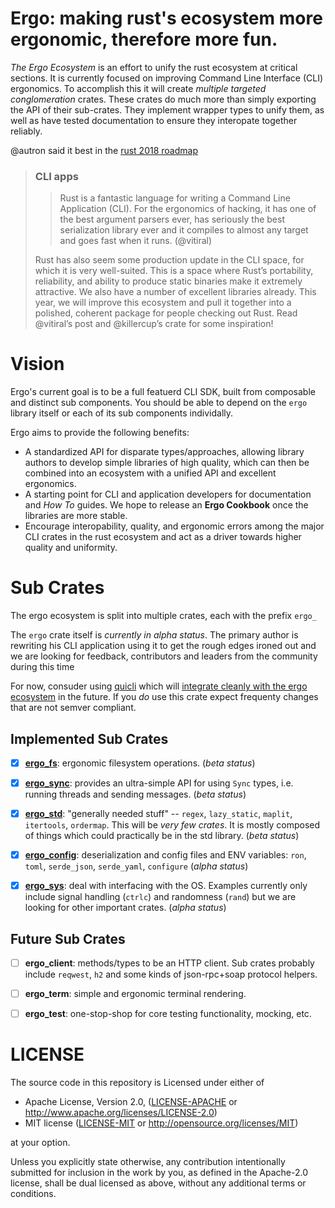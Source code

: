 # Ergo: making rust's ecosystem more ergonomic, therefore more fun.

_The Ergo Ecosystem_ is an effort to unify the rust ecosystem at critical
sections. It is currently focused on improving Command Line Interface (CLI)
ergonomics. To accomplish this it will create _multiple targeted
conglomeration_ crates. These crates do much more than simply exporting the
API of their sub-crates. They implement wrapper types to unify them, as well
as have tested documentation to ensure they interopate together reliably.

@autron said it best in the
[rust 2018 roadmap](https://github.com/aturon/rfcs/blob/roadmap-2018/text/0000-roadmap-2018.md#cli-apps)

> ### CLI apps
> > Rust is a fantastic language for writing a Command Line Application (CLI).
> > For the ergonomics of hacking, it has one of the best argument parsers
> > ever, has seriously the best serialization library ever and it compiles to
> > almost any target and goes fast when it runs. (@vitiral)
>
> Rust has also seem some production update in the CLI space, for which it is
> very well-suited. This is a space where Rust’s portability, reliability, and
> ability to produce static binaries make it extremely attractive. We also have a
> number of excellent libraries already. This year, we will improve this
> ecosystem and pull it together into a polished, coherent package for people
> checking out Rust. Read @vitiral’s post and @killercup’s crate for some
> inspiration!


# Vision
Ergo's current goal is to be a full featuerd CLI SDK, built from composable
and distinct sub components. You should be able to depend on the `ergo` library
itself or each of its sub components individally.

Ergo aims to provide the following benefits:
- A standardized API for disparate types/approaches, allowing library authors
  to develop simple libraries of high quality, which can then be combined into
  an ecosystem with a unified API and excellent ergonomics.
- A starting point for CLI and application developers for documentation and
  *How To* guides. We hope to release an **Ergo Cookbook** once the libraries
  are more stable.
- Encourage interopability, quality, and ergonomic errors among the major CLI
  crates in the rust ecosystem and act as a driver towards higher quality and
  uniformity.


# Sub Crates
The ergo ecosystem is split into multiple crates, each with the prefix `ergo_`

The `ergo` crate itself is _currently in alpha status_. The primary author is
rewriting his CLI application using it to get the rough edges ironed out and
we are looking for feedback, contributors and leaders from the community
during this time

For now, consuder using [quicli](https://github.com/killercup/quicli) which
will [integrate cleanly with the ergo
ecosystem](https://github.com/killercup/quicli/issues/43) in the future.
If you _do_ use this crate expect frequenty changes that are not semver
compliant.


## Implemented Sub Crates
- [x] [**ergo_fs**](https://github.com/vitiral/ergo_fs): ergonomic filesystem
  operations. (_beta status_)
- [x] [**ergo_sync**](https://github.com/rust-crates/ergo_sync): provides an
  ultra-simple API for using `Sync` types, i.e. running threads and sending
  messages. (_beta status_)
- [x] [**ergo_std**](https://github.com/rust-crates/ergo_std): "generally
  needed stuff" -- `regex`, `lazy_static`, `maplit`, `itertools`, `ordermap`.
  This will be _very few crates_. It is mostly composed of things which could
  practically be in the std library. (_beta status_)
- [x] [**ergo_config**](https://github.com/rust-crates/ergo_config):
  deserialization and config files and ENV variables: `ron`, `toml`,
  `serde_json`, `serde_yaml`, `configure` (_alpha status_)
- [x] [**ergo_sys**](https://github.com/rust-crates/ergo_sys): deal with
  interfacing with the OS. Examples currently only include signal handling
  (`ctrlc`) and randomness (`rand`) but we are looking for other important
  crates. (_alpha status_)


## Future Sub Crates
- [ ] **ergo_client**: methods/types to be an HTTP client. Sub crates probably
  include `reqwest`, `h2` and some kinds of json-rpc+soap protocol helpers.
- [ ] **ergo_term**: simple and ergonomic terminal rendering.
- [ ] **ergo_test**: one-stop-shop for core testing functionality, mocking,
  etc.


# LICENSE
The source code in this repository is Licensed under either of
- Apache License, Version 2.0, ([LICENSE-APACHE](LICENSE-APACHE) or
  http://www.apache.org/licenses/LICENSE-2.0)
- MIT license ([LICENSE-MIT](LICENSE-MIT) or
  http://opensource.org/licenses/MIT)

at your option.

Unless you explicitly state otherwise, any contribution intentionally submitted
for inclusion in the work by you, as defined in the Apache-2.0 license, shall
be dual licensed as above, without any additional terms or conditions.
